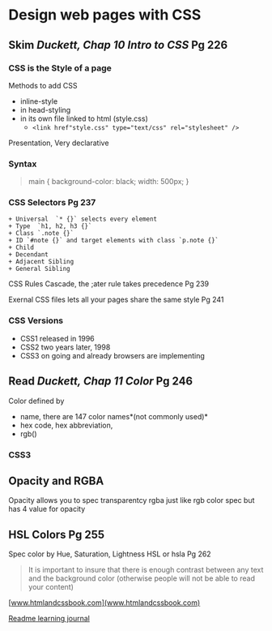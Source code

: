 # Design web pages with CSS

## Skim *Duckett, Chap 10 Intro to CSS* Pg 226

### CSS is the Style of a page
Methods to add CSS
 + inline-style
 + in head-styling
 + in its own file linked to html (style.css)
    + `<link href"style.css" type="text/css" rel="stylesheet" />`

Presentation, Very declarative 
### Syntax 
> main {
>	background-color: black;
>	width: 500px;
>	}

### CSS Selectors Pg 237
    + Universal  `* {}` selects every element
    + Type  `h1, h2, h3 {}`
    + Class `.note {}`
    + ID `#note {}` and target elements with class `p.note {}`
    + Child
    + Decendant
    + Adjacent Sibling
    + General Sibling

CSS Rules Cascade, the ;ater rule takes precedence Pg 239

Exernal CSS files lets all your pages share the same style Pg 241

### CSS Versions

 + CSS1 released in 1996
 + CSS2 two years later, 1998
 + CSS3 on going and already browsers are implementing


## Read *Duckett, Chap 11 Color* Pg 246

Color defined by 
  + name, there are 147 color names*(not commonly used)*
  + hex code, hex abbreviation, 
  + rgb() 

### CSS3

## Opacity and RGBA
Opacity allows you to spec transparentcy
rgba just like rgb color spec but has 4 value for opacity
## HSL Colors Pg 255
Spec color by Hue, Saturation, Lightness HSL or hsla
Pg 262
>It is important to insure that there is enough contrast between any text and the background color (otherwise people will not be able to read your content)

[www.htmlandcssbook.com](www.htmlandcssbook.com)

[Readme learning journal](README.md)